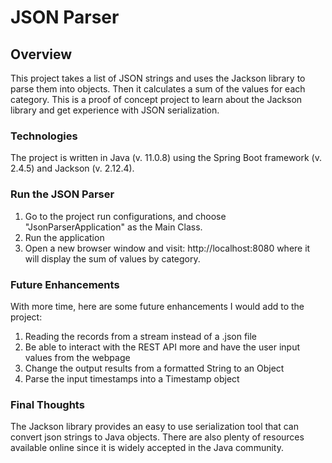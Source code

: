 # JSON Parser

## Overview
This project takes a list of JSON strings and uses the Jackson library to parse them into objects. Then it calculates a sum of the values for each category.
This is a proof of concept project to learn about the Jackson library and get experience with JSON serialization.

### Technologies
The project is written in Java (v. 11.0.8) using the Spring Boot framework (v. 2.4.5) and Jackson (v. 2.12.4).

### Run the JSON Parser
1. Go to the project run configurations, and choose "JsonParserApplication" as the Main Class.
2. Run the application
3. Open a new browser window and visit: http://localhost:8080 where it will display the sum of values by category.

### Future Enhancements
With more time, here are some future enhancements I would add to the project:
1. Reading the records from a stream instead of a .json file
2. Be able to interact with the REST API more and have the user input values from the webpage
3. Change the output results from a formatted String to an Object
4. Parse the input timestamps into a Timestamp object

### Final Thoughts
The Jackson library provides an easy to use serialization tool that can convert json strings to Java objects. There are also plenty of resources available online since it is widely accepted in the Java community.
